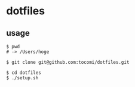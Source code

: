 # dotfiles

## usage

```
$ pwd
# -> /Users/hoge

$ git clone git@github.com:tocomi/dotfiles.git

$ cd dotfiles
$ ./setup.sh
```
